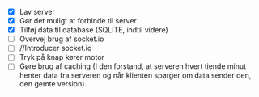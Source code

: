 - [x] Lav server
- [x] Gør det muligt at forbinde til server
- [x] Tilføj data til database (SQLITE, indtil videre)
- [ ] Overvej brug af socket.io
- [ ] //Introducer socket.io
- [ ] Tryk på knap kører motor
- [ ] Gøre brug af caching (I den forstand, at serveren hvert tiende minut henter data fra serveren og når klienten spørger om data sender den, den gemte version).
